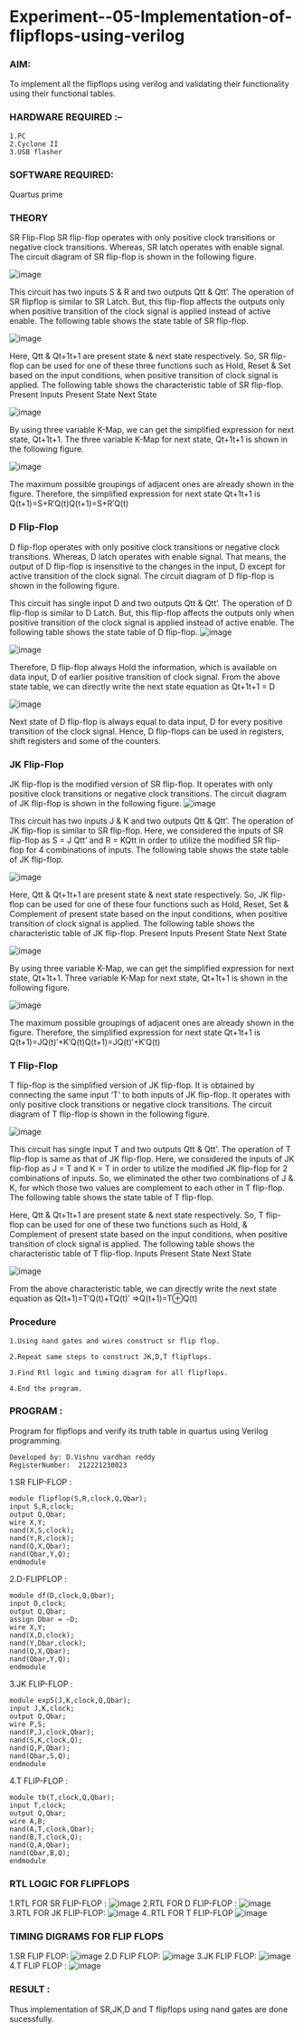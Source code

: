 # Experiment--05-Implementation-of-flipflops-using-verilog
### AIM: 

To implement all the flipflops using verilog and validating their functionality using their functional tables.

### HARDWARE REQUIRED :–
```
1.PC
2.Cyclone II 
3.USB flasher
```
### SOFTWARE REQUIRED: 

Quartus prime

### THEORY 
SR Flip-Flop
SR flip-flop operates with only positive clock transitions or negative clock transitions. Whereas, SR latch operates with enable signal. The circuit diagram of SR flip-flop is shown in the following figure.

![image](https://user-images.githubusercontent.com/36288975/167910294-bb550548-b1dc-4cba-9044-31d9037d476b.png)

 
This circuit has two inputs S & R and two outputs Qtt & Qtt’. The operation of SR flipflop is similar to SR Latch. But, this flip-flop affects the outputs only when positive transition of the clock signal is applied instead of active enable.
The following table shows the state table of SR flip-flop.


![image](https://user-images.githubusercontent.com/36288975/167910648-ced88e69-869c-42e2-9718-a285a3902446.png)


Here, Qtt & Qt+1t+1 are present state & next state respectively. So, SR flip-flop can be used for one of these three functions such as Hold, Reset & Set based on the input conditions, when positive transition of clock signal is applied. The following table shows the characteristic table of SR flip-flop.
Present Inputs	Present State	Next State


![image](https://user-images.githubusercontent.com/36288975/167908180-5fc9d589-1cb5-41f5-b2c8-927e04f5f387.png)

By using three variable K-Map, we can get the simplified expression for next state, Qt+1t+1. The three variable K-Map for next state, Qt+1t+1 is shown in the following figure.

![image](https://user-images.githubusercontent.com/36288975/167908214-25b30a54-db20-4bcb-9385-5f93a1982a09.png)

 
The maximum possible groupings of adjacent ones are already shown in the figure. Therefore, the simplified expression for next state Qt+1t+1 is
Q(t+1)=S+R′Q(t)Q(t+1)=S+R′Q(t)


### D Flip-Flop
D flip-flop operates with only positive clock transitions or negative clock transitions. Whereas, D latch operates with enable signal. That means, the output of D flip-flop is insensitive to the changes in the input, D except for active transition of the clock signal. The circuit diagram of D flip-flop is shown in the following figure.
 
This circuit has single input D and two outputs Qtt & Qtt’. The operation of D flip-flop is similar to D Latch. But, this flip-flop affects the outputs only when positive transition of the clock signal is applied instead of active enable.
The following table shows the state table of D flip-flop.
![image](https://user-images.githubusercontent.com/36288975/167908342-e03f0cbb-5958-43bb-b74a-5e3ec2341675.png)

![image](https://user-images.githubusercontent.com/36288975/167910325-aeef0739-0a54-40e2-bebd-6f5fa0cad10e.png)



Therefore, D flip-flop always Hold the information, which is available on data input, D of earlier positive transition of clock signal. From the above state table, we can directly write the next state equation as
Qt+1t+1 = D



![image](https://user-images.githubusercontent.com/36288975/167908850-d39d07ba-7f9d-490a-b9f2-274e189fd047.png)

Next state of D flip-flop is always equal to data input, D for every positive transition of the clock signal. Hence, D flip-flops can be used in registers, shift registers and some of the counters.


### JK Flip-Flop
JK flip-flop is the modified version of SR flip-flop. It operates with only positive clock transitions or negative clock transitions. The circuit diagram of JK flip-flop is shown in the following figure.
![image](https://user-images.githubusercontent.com/36288975/167910378-d2d984a7-2815-4d17-8c41-ee4bdf59ec24.png) 

 
This circuit has two inputs J & K and two outputs Qtt & Qtt’. The operation of JK flip-flop is similar to SR flip-flop. Here, we considered the inputs of SR flip-flop as S = J Qtt’ and R = KQtt in order to utilize the modified SR flip-flop for 4 combinations of inputs.
The following table shows the state table of JK flip-flop.


![image](https://user-images.githubusercontent.com/36288975/167908575-59c35afb-50d3-46a2-888c-47478a3179d5.png)

Here, Qtt & Qt+1t+1 are present state & next state respectively. So, JK flip-flop can be used for one of these four functions such as Hold, Reset, Set & Complement of present state based on the input conditions, when positive transition of clock signal is applied. The following table shows the characteristic table of JK flip-flop.
Present Inputs	Present State	Next State

![image](https://user-images.githubusercontent.com/36288975/167908664-c854ffe9-0bd3-44c2-bfa6-e53928181c69.png)


By using three variable K-Map, we can get the simplified expression for next state, Qt+1t+1. Three variable K-Map for next state, Qt+1t+1 is shown in the following figure.
 
 
 ![image](https://user-images.githubusercontent.com/36288975/167908688-fa93c3e9-8323-4864-947d-c11d163d5a90.png)

The maximum possible groupings of adjacent ones are already shown in the figure. Therefore, the simplified expression for next state Qt+1t+1 is
Q(t+1)=JQ(t)′+K′Q(t)Q(t+1)=JQ(t)′+K′Q(t)



### T Flip-Flop
T flip-flop is the simplified version of JK flip-flop. It is obtained by connecting the same input ‘T’ to both inputs of JK flip-flop. It operates with only positive clock transitions or negative clock transitions. The circuit diagram of T flip-flop is shown in the following figure.

![image](https://user-images.githubusercontent.com/36288975/167911534-5f3c445d-bc68-46e2-9a9c-7efce5febc60.png)



This circuit has single input T and two outputs Qtt & Qtt’. The operation of T flip-flop is same as that of JK flip-flop. Here, we considered the inputs of JK flip-flop as J = T and K = T in order to utilize the modified JK flip-flop for 2 combinations of inputs. So, we eliminated the other two combinations of J & K, for which those two values are complement to each other in T flip-flop.
The following table shows the state table of T flip-flop.



Here, Qtt & Qt+1t+1 are present state & next state respectively. So, T flip-flop can be used for one of these two functions such as Hold, & Complement of present state based on the input conditions, when positive transition of clock signal is applied. The following table shows the characteristic table of T flip-flop.
Inputs	Present State	Next State


![image](https://user-images.githubusercontent.com/36288975/167909015-53aa9450-3f28-4202-887a-79d88228f8a0.png)

From the above characteristic table, we can directly write the next state equation as
Q(t+1)=T′Q(t)+TQ(t)′
⇒Q(t+1)=T⊕Q(t)

### Procedure
```
1.Using nand gates and wires construct sr flip flop.

2.Repeat same steps to construct JK,D,T flipflops.

3.Find Rtl logic and timing diagram for all flipflops.

4.End the program.
```



### PROGRAM  :
Program for flipflops  and verify its truth table in quartus using Verilog programming.
```
Developed by: D.Vishnu vardhan reddy
RegisterNumber:  212221230023
```
1.SR FLIP-FLOP :
```
module flipflop(S,R,clock,Q,Qbar);
input S,R,clock;
output Q,Qbar;
wire X,Y;
nand(X,S,clock);
nand(Y,R,clock);
nand(Q,X,Qbar);
nand(Qbar,Y,Q);
endmodule
```
2.D-FLIPFLOP :
```
module df(D,clock,Q,Qbar);
input D,clock;
output Q,Qbar;
assign Dbar = ~D;
wire X,Y;
nand(X,D,clock);
nand(Y,Dbar,clock);
nand(Q,X,Qbar);
nand(Qbar,Y,Q);
endmodule
```
3.JK FLIP-FLOP :
```
module exp5(J,K,clock,Q,Qbar);
input J,K,clock;
output Q,Qbar;
wire P,S;
nand(P,J,clock,Qbar);
nand(S,K,clock,Q);
nand(Q,P,Qbar);
nand(Qbar,S,Q);
endmodule
```
4.T FLIP-FLOP :
```
module tb(T,clock,Q,Qbar);
input T,clock;
output Q,Qbar;
wire A,B;
nand(A,T,clock,Qbar);
nand(B,T,clock,Q);
nand(Q,A,Qbar);
nand(Qbar,B,Q);
endmodule
```





### RTL LOGIC FOR FLIPFLOPS 
1.RTL FOR SR FLIP-FLOP :
![image](https://user-images.githubusercontent.com/94175324/201143144-0181f58a-fc98-49da-8c28-40f90ab546dd.png)
2.RTL FOR D FLIP-FLOP :
![image](https://user-images.githubusercontent.com/94175324/201143270-07b1c0f5-5012-42ae-a692-3af2974a109b.png)
3.RTL FOR JK FLIP-FLOP:
![image](https://user-images.githubusercontent.com/94175324/201143443-77dc3d7b-caef-4b97-82d6-b410f8a5f817.png)
4..RTL FOR T FLIP-FLOP
![image](https://user-images.githubusercontent.com/94175324/201143495-ef19bd43-b548-4571-820b-976bda274797.png)









### TIMING DIGRAMS FOR FLIP FLOPS 

1.SR FLIP FLOP:
![image](https://user-images.githubusercontent.com/94175324/201143912-9fee7bd6-9d52-4527-800d-c72c92b55b3f.png)
2.D FLIP FLOP:
![image](https://user-images.githubusercontent.com/94175324/201143987-671f4265-d563-4e32-b4d3-ade6d8cc46d4.png)
3.JK FLIP FLOP:
![image](https://user-images.githubusercontent.com/94175324/201144128-0ad0e528-6e89-4dbe-8afa-198ac52d6af8.png)
4.T FLIP FLOP :
![image](https://user-images.githubusercontent.com/94175324/201144248-c4cdf6d3-3f27-4067-b6e2-c008a3a72294.png)







### RESULT :
Thus implementation of SR,JK,D and T flipflops using nand gates are done sucessfully.


